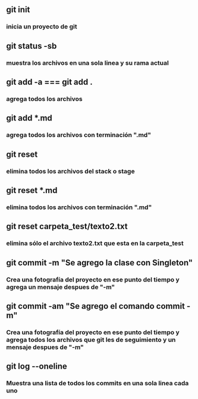 ## git init
### inicia un proyecto de git


## git status -sb
### muestra los archivos en una sola linea y su rama actual


## git add -a    ===    git add .
### agrega todos los archivos


## git add *.md
### agrega todos los archivos con terminación ".md"


## git reset
### elimina todos los archivos del stack o stage


## git reset *.md
### elimina todos los archivos con terminación ".md"


## git reset carpeta_test/texto2.txt
### elimina sólo el archivo texto2.txt que esta en la carpeta_test


## git commit -m "Se agrego la clase con Singleton"
### Crea una fotografía del proyecto en ese punto del tiempo y agrega un mensaje despues de "-m"


##  git commit -am "Se agrego el comando commit -m"
### Crea una fotografía del proyecto en ese punto del tiempo y agrega todos los archivos que git les de seguimiento y un mensaje despues de "-m"


##  git log --oneline
### Muestra una lista de todos los commits en una sola linea cada uno







